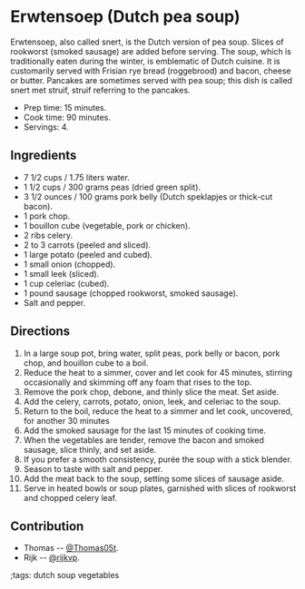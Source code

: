 # Erwtensoep (Dutch pea soup)

Erwtensoep, also called snert, is the Dutch version of pea soup.  Slices of
rookworst (smoked sausage) are added before serving. The soup, which is
traditionally eaten during the winter, is emblematic of Dutch cuisine.  It is
customarily served with Frisian rye bread (roggebrood) and bacon, cheese or
butter.  Pancakes are sometimes served with pea soup; this dish is called snert
met struif, struif referring to the pancakes.

- Prep time: 15 minutes.
- Cook time: 90 minutes.
- Servings: 4.

## Ingredients

- 7 1/2 cups / 1.75 liters water.
- 1 1/2 cups / 300 grams peas (dried green split).
- 3 1/2 ounces / 100 grams pork belly (Dutch speklapjes or thick-cut bacon).
- 1 pork chop.
- 1 bouillon cube (vegetable, pork or chicken).
- 2 ribs celery.
- 2 to 3 carrots (peeled and sliced).
- 1 large potato (peeled and cubed).
- 1 small onion (chopped).
- 1 small leek (sliced).
- 1 cup celeriac (cubed).
- 1 pound sausage (chopped rookworst, smoked sausage).
- Salt and pepper.

## Directions

1. In a large soup pot, bring water, split peas, pork belly or bacon, pork chop,
   and bouillon cube to a boil.
2. Reduce the heat to a simmer, cover and let cook for 45 minutes, stirring
   occasionally and skimming off any foam that rises to the top.
3. Remove the pork chop, debone, and thinly slice the meat. Set aside.
4. Add the celery, carrots, potato, onion, leek, and celeriac to the soup.
5. Return to the boil, reduce the heat to a simmer and let cook, uncovered, for
   another 30 minutes
6. Add the smoked sausage for the last 15 minutes of cooking time.
7. When the vegetables are tender, remove the bacon and smoked sausage, slice
   thinly, and set aside.
8. If you prefer a smooth consistency, purée the soup with a stick blender.
9. Season to taste with salt and pepper.
10. Add the meat back to the soup, setting some slices of sausage aside.
11. Serve in heated bowls or soup plates, garnished with slices of rookworst and
    chopped celery leaf.

## Contribution

- Thomas -- [@Thomas05t](https://github.com/Thomas05t).
- Rijk -- [@rijkvp](https://github.com/rijkvp).

;tags: dutch soup vegetables
